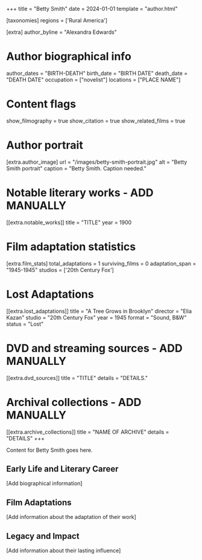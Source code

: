 +++
title = "Betty Smith"
date = 2024-01-01
template = "author.html"

[taxonomies]
regions = ['Rural America']

[extra]
author_byline = "Alexandra Edwards"

# Author biographical info
author_dates = "BIRTH-DEATH"
birth_date = "BIRTH DATE"
death_date = "DEATH DATE"
occupation = ["novelist"]
locations = ["PLACE NAME"]

# Content flags
show_filmography = true
show_citation = true
show_related_films = true

# Author portrait
[extra.author_image]
url = "/images/betty-smith-portrait.jpg"
alt = "Betty Smith portrait"
caption = "Betty Smith. Caption needed."

# Notable literary works - ADD MANUALLY
[[extra.notable_works]]
title = "TITLE"
year = 1900

# Film adaptation statistics
[extra.film_stats]
total_adaptations = 1
surviving_films = 0
adaptation_span = "1945-1945"
studios = ['20th Century Fox']
# Lost Adaptations
[[extra.lost_adaptations]]
title = "A Tree Grows in Brooklyn"
director = "Elia Kazan"
studio = "20th Century Fox"
year = 1945
format = "Sound, B&W"
status = "Lost"


# DVD and streaming sources - ADD MANUALLY
[[extra.dvd_sources]]
title = "TITLE"
details = "DETAILS."

# Archival collections - ADD MANUALLY
[[extra.archive_collections]]
title = "NAME OF ARCHIVE"
details = "DETAILS"
+++

Content for Betty Smith goes here. 

## Early Life and Literary Career

[Add biographical information]

## Film Adaptations

[Add information about the adaptation of their work]

## Legacy and Impact

[Add information about their lasting influence]
